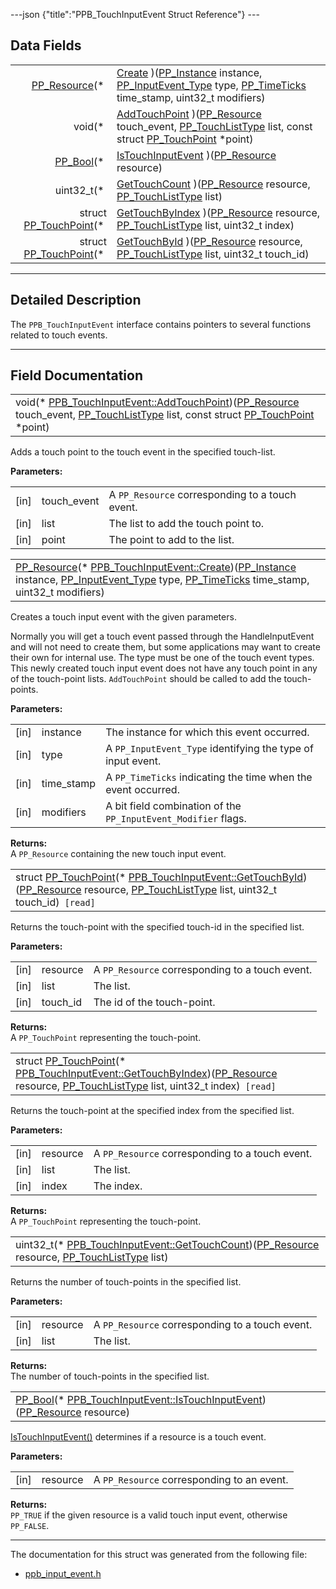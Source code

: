 ---json {"title":"PPB\_TouchInputEvent Struct Reference"} ---

Data Fields
-----------

<table><tbody><tr class="odd"><td style="text-align: right;"><a href="/docs/native-client/pepper_stable/c/group___typedefs#gafdc3895ee80f4750d0d95ae1b677e9b7" class="el">PP_Resource</a>(* </td><td><a href="/docs/native-client/pepper_stable/c/struct_p_p_b___touch_input_event__1__0#a34366a8a64a16fee610eaeac7ecc8ae3" class="el">Create</a> )(<a href="/docs/native-client/pepper_stable/c/group___typedefs#ga89b662403e6a687bb914b80114c0d19d" class="el">PP_Instance</a> instance, <a href="/docs/native-client/pepper_stable/c/group___enums#gaca7296cfec99fcb6646b7144d1d6a0c5" class="el">PP_InputEvent_Type</a> type, <a href="/docs/native-client/pepper_stable/c/group___typedefs#ga71cb1042cdeb38d7881b121f3b09ce94" class="el">PP_TimeTicks</a> time_stamp, uint32_t modifiers)</td></tr><tr class="even"><td style="text-align: right;">void(* </td><td><a href="/docs/native-client/pepper_stable/c/struct_p_p_b___touch_input_event__1__0#abf9e7c7977ee60b29c2207a674f263c9" class="el">AddTouchPoint</a> )(<a href="/docs/native-client/pepper_stable/c/group___typedefs#gafdc3895ee80f4750d0d95ae1b677e9b7" class="el">PP_Resource</a> touch_event, <a href="/docs/native-client/pepper_stable/c/group___enums#gad5885a239d04166c8777432c81e39d0a" class="el">PP_TouchListType</a> list, const struct <a href="/docs/native-client/pepper_stable/c/struct_p_p___touch_point/" class="el">PP_TouchPoint</a> *point)</td></tr><tr class="odd"><td style="text-align: right;"><a href="/docs/native-client/pepper_stable/c/group___enums#ga4f272d99be14aacafe08dfd4ef830918" class="el">PP_Bool</a>(* </td><td><a href="/docs/native-client/pepper_stable/c/struct_p_p_b___touch_input_event__1__0#a1bed0c3d25f593b85ba26cb6e0c0bbab" class="el">IsTouchInputEvent</a> )(<a href="/docs/native-client/pepper_stable/c/group___typedefs#gafdc3895ee80f4750d0d95ae1b677e9b7" class="el">PP_Resource</a> resource)</td></tr><tr class="even"><td style="text-align: right;">uint32_t(* </td><td><a href="/docs/native-client/pepper_stable/c/struct_p_p_b___touch_input_event__1__0#af762fe8562a13c15a06b5825cf3b3bb9" class="el">GetTouchCount</a> )(<a href="/docs/native-client/pepper_stable/c/group___typedefs#gafdc3895ee80f4750d0d95ae1b677e9b7" class="el">PP_Resource</a> resource, <a href="/docs/native-client/pepper_stable/c/group___enums#gad5885a239d04166c8777432c81e39d0a" class="el">PP_TouchListType</a> list)</td></tr><tr class="odd"><td style="text-align: right;">struct <a href="/docs/native-client/pepper_stable/c/struct_p_p___touch_point/" class="el">PP_TouchPoint</a>(* </td><td><a href="/docs/native-client/pepper_stable/c/struct_p_p_b___touch_input_event__1__0#a1d108acb025c5a9ce74c15034955de63" class="el">GetTouchByIndex</a> )(<a href="/docs/native-client/pepper_stable/c/group___typedefs#gafdc3895ee80f4750d0d95ae1b677e9b7" class="el">PP_Resource</a> resource, <a href="/docs/native-client/pepper_stable/c/group___enums#gad5885a239d04166c8777432c81e39d0a" class="el">PP_TouchListType</a> list, uint32_t index)</td></tr><tr class="even"><td style="text-align: right;">struct <a href="/docs/native-client/pepper_stable/c/struct_p_p___touch_point/" class="el">PP_TouchPoint</a>(* </td><td><a href="/docs/native-client/pepper_stable/c/struct_p_p_b___touch_input_event__1__0#a401d82dc926d1c2bbc32c5b91ee9e0d5" class="el">GetTouchById</a> )(<a href="/docs/native-client/pepper_stable/c/group___typedefs#gafdc3895ee80f4750d0d95ae1b677e9b7" class="el">PP_Resource</a> resource, <a href="/docs/native-client/pepper_stable/c/group___enums#gad5885a239d04166c8777432c81e39d0a" class="el">PP_TouchListType</a> list, uint32_t touch_id)</td></tr></tbody></table>

------------------------------------------------------------------------

<span id="details" class="anchor" style="margin: 0;"></span>

Detailed Description
--------------------

The `PPB_TouchInputEvent` interface contains pointers to several functions related to touch events.

------------------------------------------------------------------------

Field Documentation
-------------------

<span id="abf9e7c7977ee60b29c2207a674f263c9" class="anchor" style="margin: 0;"></span>

<table><tbody><tr class="odd"><td>void(* <a href="/docs/native-client/pepper_stable/c/struct_p_p_b___touch_input_event__1__0#abf9e7c7977ee60b29c2207a674f263c9" class="el">PPB_TouchInputEvent::AddTouchPoint</a>)(<a href="/docs/native-client/pepper_stable/c/group___typedefs#gafdc3895ee80f4750d0d95ae1b677e9b7" class="el">PP_Resource</a> touch_event, <a href="/docs/native-client/pepper_stable/c/group___enums#gad5885a239d04166c8777432c81e39d0a" class="el">PP_TouchListType</a> list, const struct <a href="/docs/native-client/pepper_stable/c/struct_p_p___touch_point/" class="el">PP_TouchPoint</a> *point)</td></tr></tbody></table>

Adds a touch point to the touch event in the specified touch-list.

**Parameters:**  
<table><tbody><tr class="odd"><td>[in]</td><td>touch_event</td><td>A <code>PP_Resource</code> corresponding to a touch event.</td></tr><tr class="even"><td>[in]</td><td>list</td><td>The list to add the touch point to.</td></tr><tr class="odd"><td>[in]</td><td>point</td><td>The point to add to the list.</td></tr></tbody></table>

<span id="a34366a8a64a16fee610eaeac7ecc8ae3" class="anchor" style="margin: 0;"></span>

<table><tbody><tr class="odd"><td><a href="/docs/native-client/pepper_stable/c/group___typedefs#gafdc3895ee80f4750d0d95ae1b677e9b7" class="el">PP_Resource</a>(* <a href="/docs/native-client/pepper_stable/c/struct_p_p_b___touch_input_event__1__0#a34366a8a64a16fee610eaeac7ecc8ae3" class="el">PPB_TouchInputEvent::Create</a>)(<a href="/docs/native-client/pepper_stable/c/group___typedefs#ga89b662403e6a687bb914b80114c0d19d" class="el">PP_Instance</a> instance, <a href="/docs/native-client/pepper_stable/c/group___enums#gaca7296cfec99fcb6646b7144d1d6a0c5" class="el">PP_InputEvent_Type</a> type, <a href="/docs/native-client/pepper_stable/c/group___typedefs#ga71cb1042cdeb38d7881b121f3b09ce94" class="el">PP_TimeTicks</a> time_stamp, uint32_t modifiers)</td></tr></tbody></table>

Creates a touch input event with the given parameters.

Normally you will get a touch event passed through the HandleInputEvent and will not need to create them, but some applications may want to create their own for internal use. The type must be one of the touch event types. This newly created touch input event does not have any touch point in any of the touch-point lists. `AddTouchPoint` should be called to add the touch-points.

**Parameters:**  
<table><tbody><tr class="odd"><td>[in]</td><td>instance</td><td>The instance for which this event occurred.</td></tr><tr class="even"><td>[in]</td><td>type</td><td>A <code>PP_InputEvent_Type</code> identifying the type of input event.</td></tr><tr class="odd"><td>[in]</td><td>time_stamp</td><td>A <code>PP_TimeTicks</code> indicating the time when the event occurred.</td></tr><tr class="even"><td>[in]</td><td>modifiers</td><td>A bit field combination of the <code>PP_InputEvent_Modifier</code> flags.</td></tr></tbody></table>

<!-- -->

**Returns:**  
A `PP_Resource` containing the new touch input event.

<span id="a401d82dc926d1c2bbc32c5b91ee9e0d5" class="anchor" style="margin: 0;"></span>

<table><tbody><tr class="odd"><td>struct <a href="/docs/native-client/pepper_stable/c/struct_p_p___touch_point/" class="el">PP_TouchPoint</a>(* <a href="/docs/native-client/pepper_stable/c/struct_p_p_b___touch_input_event__1__0#a401d82dc926d1c2bbc32c5b91ee9e0d5" class="el">PPB_TouchInputEvent::GetTouchById</a>)(<a href="/docs/native-client/pepper_stable/c/group___typedefs#gafdc3895ee80f4750d0d95ae1b677e9b7" class="el">PP_Resource</a> resource, <a href="/docs/native-client/pepper_stable/c/group___enums#gad5885a239d04166c8777432c81e39d0a" class="el">PP_TouchListType</a> list, uint32_t touch_id)<code> [read]</code></td></tr></tbody></table>

Returns the touch-point with the specified touch-id in the specified list.

**Parameters:**  
<table><tbody><tr class="odd"><td>[in]</td><td>resource</td><td>A <code>PP_Resource</code> corresponding to a touch event.</td></tr><tr class="even"><td>[in]</td><td>list</td><td>The list.</td></tr><tr class="odd"><td>[in]</td><td>touch_id</td><td>The id of the touch-point.</td></tr></tbody></table>

<!-- -->

**Returns:**  
A `PP_TouchPoint` representing the touch-point.

<span id="a1d108acb025c5a9ce74c15034955de63" class="anchor" style="margin: 0;"></span>

<table><tbody><tr class="odd"><td>struct <a href="/docs/native-client/pepper_stable/c/struct_p_p___touch_point/" class="el">PP_TouchPoint</a>(* <a href="/docs/native-client/pepper_stable/c/struct_p_p_b___touch_input_event__1__0#a1d108acb025c5a9ce74c15034955de63" class="el">PPB_TouchInputEvent::GetTouchByIndex</a>)(<a href="/docs/native-client/pepper_stable/c/group___typedefs#gafdc3895ee80f4750d0d95ae1b677e9b7" class="el">PP_Resource</a> resource, <a href="/docs/native-client/pepper_stable/c/group___enums#gad5885a239d04166c8777432c81e39d0a" class="el">PP_TouchListType</a> list, uint32_t index)<code> [read]</code></td></tr></tbody></table>

Returns the touch-point at the specified index from the specified list.

**Parameters:**  
<table><tbody><tr class="odd"><td>[in]</td><td>resource</td><td>A <code>PP_Resource</code> corresponding to a touch event.</td></tr><tr class="even"><td>[in]</td><td>list</td><td>The list.</td></tr><tr class="odd"><td>[in]</td><td>index</td><td>The index.</td></tr></tbody></table>

<!-- -->

**Returns:**  
A `PP_TouchPoint` representing the touch-point.

<span id="af762fe8562a13c15a06b5825cf3b3bb9" class="anchor" style="margin: 0;"></span>

<table><tbody><tr class="odd"><td>uint32_t(* <a href="/docs/native-client/pepper_stable/c/struct_p_p_b___touch_input_event__1__0#af762fe8562a13c15a06b5825cf3b3bb9" class="el">PPB_TouchInputEvent::GetTouchCount</a>)(<a href="/docs/native-client/pepper_stable/c/group___typedefs#gafdc3895ee80f4750d0d95ae1b677e9b7" class="el">PP_Resource</a> resource, <a href="/docs/native-client/pepper_stable/c/group___enums#gad5885a239d04166c8777432c81e39d0a" class="el">PP_TouchListType</a> list)</td></tr></tbody></table>

Returns the number of touch-points in the specified list.

**Parameters:**  
<table><tbody><tr class="odd"><td>[in]</td><td>resource</td><td>A <code>PP_Resource</code> corresponding to a touch event.</td></tr><tr class="even"><td>[in]</td><td>list</td><td>The list.</td></tr></tbody></table>

<!-- -->

**Returns:**  
The number of touch-points in the specified list.

<span id="a1bed0c3d25f593b85ba26cb6e0c0bbab" class="anchor" style="margin: 0;"></span>

<table><tbody><tr class="odd"><td><a href="/docs/native-client/pepper_stable/c/group___enums#ga4f272d99be14aacafe08dfd4ef830918" class="el">PP_Bool</a>(* <a href="/docs/native-client/pepper_stable/c/struct_p_p_b___touch_input_event__1__0#a1bed0c3d25f593b85ba26cb6e0c0bbab" class="el">PPB_TouchInputEvent::IsTouchInputEvent</a>)(<a href="/docs/native-client/pepper_stable/c/group___typedefs#gafdc3895ee80f4750d0d95ae1b677e9b7" class="el">PP_Resource</a> resource)</td></tr></tbody></table>

<a href="/docs/native-client/pepper_stable/c/struct_p_p_b___touch_input_event__1__0#a1bed0c3d25f593b85ba26cb6e0c0bbab" class="el" title="IsTouchInputEvent() determines if a resource is a touch event.">IsTouchInputEvent()</a> determines if a resource is a touch event.

**Parameters:**  
<table><tbody><tr class="odd"><td>[in]</td><td>resource</td><td>A <code>PP_Resource</code> corresponding to an event.</td></tr></tbody></table>

<!-- -->

**Returns:**  
`PP_TRUE` if the given resource is a valid touch input event, otherwise `PP_FALSE`.

------------------------------------------------------------------------

The documentation for this struct was generated from the following file:

-   <a href="/docs/native-client/pepper_stable/c/ppb__input__event_8h/" class="el">ppb_input_event.h</a>
